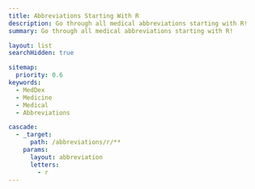 ```yaml
---
title: Abbreviations Starting With R
description: Go through all medical abbreviations starting with R!
summary: Go through all medical abbreviations starting with R!

layout: list
searchHidden: true

sitemap:
  priority: 0.6
keywords:
  - MedDex
  - Medicine
  - Medical
  - Abbreviations

cascade:
  - _target:
      path: /abbreviations/r/**
    params:
      layout: abbreviation
      letters:
        - r
---
```

